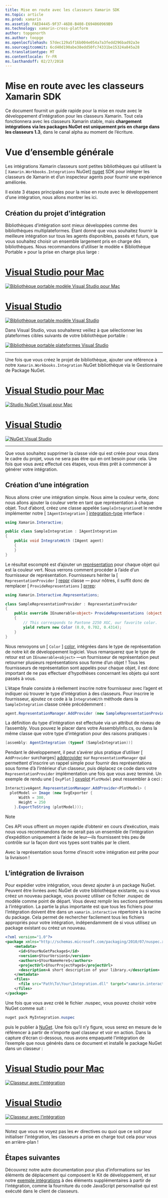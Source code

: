 ```yaml
---
title: Mise en route avec les classeurs Xamarin SDK
ms.topic: article
ms.prod: xamarin
ms.assetid: FAED4445-9F37-46D8-B408-E694060969B9
ms.technology: xamarin-cross-platform
author: topgenorth
ms.author: toopge
ms.openlocfilehash: 57dec129a5f16b004e054a7a3fedd296bad92a3e
ms.sourcegitcommit: 6cd40d190abe38edd50fc74331be15324a845a28
ms.translationtype: MT
ms.contentlocale: fr-FR
ms.lasthandoff: 02/27/2018
---
```

# <a name="getting-started-with-the-xamarin-workbooks-sdk"></a>Mise en route avec les classeurs Xamarin SDK

Ce document fournit un guide rapide pour la mise en route avec le développement d’intégration pour les classeurs Xamarin. Tout cela fonctionnera avec les classeurs Xamarin stable, mais **chargement intégrations via les packages NuGet est uniquement pris en charge dans les classeurs 1.3**, dans le canal alpha au moment de l’écriture.

# <a name="general-overview"></a>Vue d’ensemble générale

Les intégrations Xamarin classeurs sont petites bibliothèques qui utilisent la [ `Xamarin.Workbooks.Integrations` NuGet] [ nuget] SDK pour intégrer les classeurs de Xamarin et d’un inspecteur agents pour fournir une expérience améliorée.

Il existe 3 étapes principales pour la mise en route avec le développement d’une intégration, nous allons montrer les ici.

## <a name="creating-the-integration-project"></a>Création du projet d’intégration

Bibliothèques d’intégration sont mieux développées comme des bibliothèques multiplateformes. Étant donné que vous souhaitez fournir la meilleure intégration sur tous les agents disponibles, passés et futurs, que vous souhaitez choisir un ensemble largement pris en charge des bibliothèques. Nous recommandons d’utiliser le modèle « Bibliothèque Portable » pour la prise en charge plus large :

# <a name="visual-studio-for-mactabvsmac"></a>[Visual Studio pour Mac](#tab/vsmac)

[![Bibliothèque portable modèle Visual Studio pour Mac](images/xamarin-studio-pcl.png)](images/xamarin-studio-pcl.png)

# <a name="visual-studiotabvswin"></a>[Visual Studio](#tab/vswin)

[![Bibliothèque portable modèle Visual Studio](images/visual-studio-pcl.png)](images/visual-studio-pcl.png)

Dans Visual Studio, vous souhaiterez veillez à que sélectionner les plateformes cibles suivants de votre bibliothèque portable :

[![Bibliothèque portable plateformes Visual Studio](images/visual-studio-pcl-platforms.png)](images/visual-studio-pcl-platforms.png)

-----

Une fois que vous créez le projet de bibliothèque, ajouter une référence à notre `Xamarin.Workbooks.Integration` NuGet bibliothèque via le Gestionnaire de Package NuGet.

# <a name="visual-studio-for-mactabvsmac"></a>[Visual Studio pour Mac](#tab/vsmac)

[![Studio NuGet Visual pour Mac](images/xamarin-studio-nuget.png)](images/xamarin-studio-nuget.png)

# <a name="visual-studiotabvswin"></a>[Visual Studio](#tab/vswin)

[![NuGet Visual Studio](images/visual-studio-nuget.png)](images/visual-studio-nuget.png)

-----

Que vous souhaitez supprimer la classe vide qui est créée pour vous dans le cadre du projet, vous ne sera pas être qui en ont besoin pour cela. Une fois que vous avez effectué ces étapes, vous êtes prêt à commencer à générer votre intégration.

## <a name="building-an-integration"></a>Création d’une intégration

Nous allons créer une intégration simple. Nous aime la couleur verte, donc nous allons ajouter la couleur verte en tant que représentation à chaque objet. Tout d’abord, créez une classe appelée `SampleIntegration`et le rendre implémenter notre [ `IAgentIntegration` ] [ integration-type] interface :

```csharp
using Xamarin.Interactive;

public class SampleIntegration : IAgentIntegration
{
    public void IntegrateWith (IAgent agent)
    {
    }
}
```

Le résultat escompté est d’ajouter un [représentation](~/tools/workbooks/sdk/representations.md) pour chaque objet qui est la couleur vert. Nous verrons comment procéder à l’aide d’un fournisseur de représentation. Fournisseurs hériter la [ `RepresentationProvider` ] [ reppr] classe — pour nôtres, il suffit donc de remplacer [ `ProvideRepresentations` ] [ prrep]:

```csharp
using Xamarin.Interactive.Representations;

class SampleRepresentationProvider : RepresentationProvider
{
    public override IEnumerable<object> ProvideRepresentations (object obj)
    {
        // This corresponds to Pantone 2250 XGC, our favorite color.
        yield return new Color (0.0, 0.702, 0.4314);
    }
}
```

Nous renvoyons un [ `Color` ] [ color], intégrées dans le type de représentation de notre kit de développement logiciel.
Vous remarquerez que le type de retour est un `IEnumerable<object>` &mdash;un fournisseur de représentation peut retourner plusieurs représentations sous forme d’un objet ! Tous les fournisseurs de représentation sont appelés pour chaque objet, il est donc important de ne pas effectuer d’hypothèses concernant les objets qui sont passés à vous.

L’étape finale consiste à réellement inscrire notre fournisseur avec l’agent et indiquer où trouver le type d’intégration à des classeurs. Pour inscrire le fournisseur, ajoutez ce code à la `IntegrateWith` méthode dans la `SampleIntegration` classe créée précédemment :

```csharp
agent.RepresentationManager.AddProvider (new SampleRepresentationProvider ());
```

La définition du type d’intégration est effectuée via un attribut de niveau de l’assembly. Vous pouvez le placer dans votre AssemblyInfo.cs, ou dans la même classe que votre type d’intégration pour des raisons pratiques :

```csharp
[assembly: AgentIntegration (typeof (SampleIntegration))]
````

Pendant le développement, il peut s’avérer plus pratique d’utiliser [ `AddProvider` surcharges] [ addprovider] sur `RepresentationManager` qui permettent d’inscrire un rappel simple pour fournir des représentations sous forme d’à l’intérieur d’un classeur, puis déplacez ce code dans votre `RepresentationProvider` implémentation une fois que vous avez terminé. Un exemple de rendu une [ `OxyPlot` ] [ oxyplot] `PlotModel` peut ressembler à ceci :

```csharp
InteractiveAgent.RepresentationManager.AddProvider<PlotModel> (
  plotModel => Image (new SvgExporter {
      Width = 300,
      Height = 250
    }.ExportToString (plotModel)));
```

> [!NOTE]
> Ces API vous offrent un moyen rapide d’obtenir en cours d’exécution, mais nous vous recommandons de ne serait pas un ensemble de l’intégration d’expédition uniquement à l’aide de leur&mdash;ils fournissent très peu de contrôle sur la façon dont vos types sont traités par le client.

Avec la représentation sous forme d’inscrit votre intégration est prête pour la livraison !

## <a name="shipping-your-integration"></a>L’intégration de livraison

Pour expédier votre intégration, vous devez ajouter à un package NuGet.
Peuvent être livrées avec NuGet de votre bibliothèque existante, ou si vous créez un nouveau package, vous pouvez utiliser ce fichier .nuspec de modèle comme point de départ.
Vous devez remplir les sections pertinentes à l’intégration. La partie la plus importante est que tous les fichiers pour l’intégration doivent être dans un `xamarin.interactive` répertoire à la racine du package. Cela permet de rechercher facilement tous les fichiers appropriés pour votre intégration, indépendamment de si vous utilisez un package existant ou créez un nouveau.

```xml
<?xml version="1.0"?>
<package xmlns="http://schemas.microsoft.com/packaging/2010/07/nuspec.xsd">
    <metadata>
      <id>$YourNuGetPackage$</id>
      <version>$YourVersion$</version>
      <authors>$YourNameHere$</authors>
      <projectUrl>$YourProjectPage$</projectUrl>
      <description>A short description of your library.</description>
    </metadata>
    <files>
      <file src="Path\To\Your\Integration.dll" target="xamarin.interactive" />
    </files>
</package>
```

Une fois que vous avez créé le fichier .nuspec, vous pouvez choisir votre NuGet comme suit :

```csharp
nuget pack MyIntegration.nuspec
```

puis le publier à [NuGet][nugetorg]. Une fois qu’il n’y figure, vous serez en mesure de le référencer à partir de n’importe quel classeur et voir en action. Dans la capture d’écran ci-dessous, nous avons empaqueté l’intégration de l’exemple que nous générés dans ce document et installé le package NuGet dans un classeur :

# <a name="visual-studio-for-mactabvsmac"></a>[Visual Studio pour Mac](#tab/vsmac)

[![Classeur avec l’intégration](images/mac-workbooks-integrated.png)](images/mac-workbooks-integrated.png)

# <a name="visual-studiotabvswin"></a>[Visual Studio](#tab/vswin)

[![Classeur avec l’intégration](images/windows-workbooks-integrated.png)](images/windows-workbooks-integrated.png)

-----

Notez que vous ne voyez pas les `#r` directives ou quoi que ce soit pour initialiser l’intégration, les classeurs a prise en charge tout cela pour vous en arrière-plan !

## <a name="next-steps"></a>Étapes suivantes

Découvrez notre autre documentation pour plus d’informations sur les éléments de déplacement qui composent le Kit de développement, et sur notre [exemple intégrations](~/tools/workbooks/samples/index.md) à des éléments supplémentaires à partir de l’intégration, comme la fourniture du code JavaScript personnalisé qui est exécuté dans le client de classeurs.

[integration-type]: /api/type/Xamarin.Interactive.IAgentIntegration/
[repman-api]: /api/type/Xamarin.Interactive.Representations.IRepresentationManager/
[color]: /api/type/Xamarin.Interactive.Representations.Color/
[xir]: /api/namespace/Xamarin.Interactive.Representations/
[reppr]: /api/type/Xamarin.Interactive.Representations.RepresentationProvider/
[prrep]: /api/member/Xamarin.Interactive.Representations.RepresentationProvider.ProvideRepresentations/p/System.Object/
[nugetorg]: https://nuget.org
[nuget]: https://nuget.org/packages/Xamarin.Workbooks.Integration
[addprovider]: /api/member/Xamarin.Interactive.Representations.IRepresentationManager.AddProvider/
[oxyplot]: http://www.oxyplot.org/
